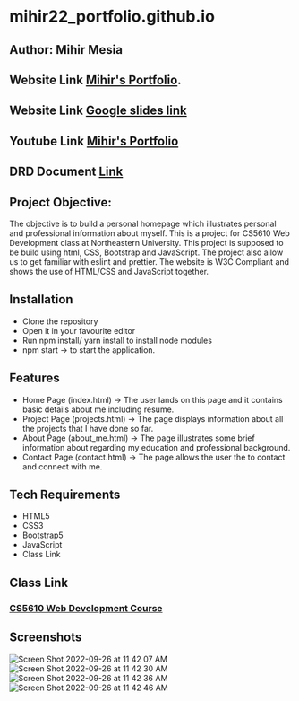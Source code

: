 # mihir22_portfolio.github.io

## Author: Mihir Mesia
## Website Link [Mihir's Portfolio](https://mihir22.github.io/mihir22_portfolio.github.io/).
## Website Link [Google slides link](https://docs.google.com/presentation/d/1cDHVyQ0tkJ3fqRvdGKaEqoXW54DswT1IAozDynAfppc/edit?usp=sharing)
## Youtube Link [Mihir's Portfolio](https://www.youtube.com/watch?v=524Mo4zkcPI)
## DRD Document [Link]([https://docs.google.com/document/d/17jqKSLUkeYOTF5vw0B43MUfy-ZtJFZuerMR_2lRNiuQ/edit?usp=sharing](https://drive.google.com/file/d/1vv7bwUpHE2NIYpm_r2nGtt4_rjzpNMAr/view?usp=sharing))
## Project Objective: 
The objective is to build a personal homepage which illustrates personal and professional information about myself. This is a project for CS5610 Web Development class at Northeastern University. This project is supposed to be build using html, CSS, Bootstrap and JavaScript. The project also allow us to get familiar with eslint and prettier. The website is W3C Compliant and shows the use of HTML/CSS and JavaScript together.

## Installation

- Clone the repository
- Open it in your favourite editor
- Run npm install/ yarn install to install node modules
- npm start -> to start the application.

## Features

- Home Page (index.html) -> The user lands on this page and it contains basic details about me including resume.
- Project Page (projects.html) -> The page displays information about all the projects that I have done so far.
- About Page (about_me.html) -> The page illustrates some brief information about regarding my education and professional background.
- Contact Page (contact.html) -> The page allows the user the to contact and connect with me.

## Tech Requirements
- HTML5
- CSS3
- Bootstrap5
- JavaScript
- Class Link

## Class Link
### [CS5610 Web Development Course](https://johnguerra.co/classes/webDevelopment_fall_2022/)

## Screenshots
![Screen Shot 2022-09-26 at 11 42 07 AM](https://user-images.githubusercontent.com/44001096/192358098-73685429-893a-4ac1-b562-06fd19dce101.png)
![Screen Shot 2022-09-26 at 11 42 30 AM](https://user-images.githubusercontent.com/44001096/192358102-650a68c8-8edb-4d4a-a4c2-4b79f8cd3634.png)
![Screen Shot 2022-09-26 at 11 42 36 AM](https://user-images.githubusercontent.com/44001096/192358104-d3b9349d-38e9-4bc5-84ad-8fb6e72dd80b.png)
![Screen Shot 2022-09-26 at 11 42 46 AM](https://user-images.githubusercontent.com/44001096/192358106-7be087ff-ff3b-4702-81ba-ba84bcc03572.png)



 


